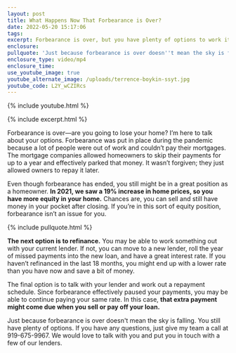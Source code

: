 ```yaml
---
layout: post
title: What Happens Now That Forbearance is Over?
date: 2022-05-20 15:17:06
tags:
excerpt: Forbearance is over, but you have plenty of options to work it out.
enclosure:
pullquote: 'Just because forbearance is over doesn''t mean the sky is falling. '
enclosure_type: video/mp4
enclosure_time:
use_youtube_image: true
youtube_alternate_image: /uploads/terrence-boykin-ssyt.jpg
youtube_code: L2Y_wCZIRcs
---
```

{% include youtube.html %}

{% include excerpt.html %}

Forbearance is over—are you going to lose your home? I’m here to talk about your options. Forbearance was put in place during the pandemic because a lot of people were out of work and couldn’t pay their mortgages. The mortgage companies allowed homeowners to skip their payments for up to a year and effectively parked that money. It wasn’t forgiven; they just allowed owners to repay it later.

Even though forbearance has ended, you still might be in a great position as a homeowner. **In 2021, we saw a 19% increase in home prices, so you have more equity in your home.** Chances are, you can sell and still have money in your pocket after closing. If you’re in this sort of equity position, forbearance isn’t an issue for you.

{% include pullquote.html %}

**The next option is to refinance.** You may be able to work something out with your current lender. If not, you can move to a new lender, roll the year of missed payments into the new loan, and have a great interest rate. If you haven’t refinanced in the last 18 months, you might end up with a lower rate than you have now and save a bit of money.&nbsp;

The final option is to talk with your lender and work out a repayment schedule. Since forbearance effectively paused your payments, you may be able to continue paying your same rate. In this case, **that extra payment might come due when you sell or pay off your loan.&nbsp;**

Just because forbearance is over doesn't mean the sky is falling. You still have plenty of options. If you have any questions, just give my team a call at 919-675-9967. We would love to talk with you and put you in touch with a few of our lenders.
